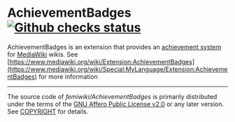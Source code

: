 # AchievementBadges [![Github checks status]][github checks link]

AchievementBadges is an extension that provides an [achievement system] for [MediaWiki] wikis.
See [https://www.mediawiki.org/wiki/Extension:AchievementBadges](https://www.mediawiki.org/wiki/Special:MyLanguage/Extension:AchievementBadges) for more information

---

The source code of _femiwiki/AchievementBadges_ is primarily distributed under the terms
of the [GNU Affero Public License v2.0] or any later version. See
[COPYRIGHT] for details.

[github checks status]: https://badgen.net/github/checks/femiwiki/AchievementBadges
[github checks link]: https://github.com/femiwiki/AchievementBadges/actions
[mediawiki]: https://www.mediawiki.org/
[achievement system]: https://en.wikipedia.org/wiki/Achievement_(video_games)
[gnu affero public license v2.0]: LICENSE
[copyright]: COPYRIGHT
